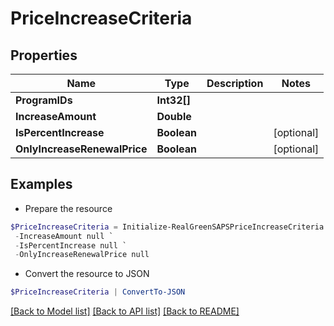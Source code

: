 # PriceIncreaseCriteria
## Properties

Name | Type | Description | Notes
------------ | ------------- | ------------- | -------------
**ProgramIDs** | **Int32[]** |  | 
**IncreaseAmount** | **Double** |  | 
**IsPercentIncrease** | **Boolean** |  | [optional] 
**OnlyIncreaseRenewalPrice** | **Boolean** |  | [optional] 

## Examples

- Prepare the resource
```powershell
$PriceIncreaseCriteria = Initialize-RealGreenSAPSPriceIncreaseCriteria  -ProgramIDs null `
 -IncreaseAmount null `
 -IsPercentIncrease null `
 -OnlyIncreaseRenewalPrice null
```

- Convert the resource to JSON
```powershell
$PriceIncreaseCriteria | ConvertTo-JSON
```

[[Back to Model list]](../README.md#documentation-for-models) [[Back to API list]](../README.md#documentation-for-api-endpoints) [[Back to README]](../README.md)

